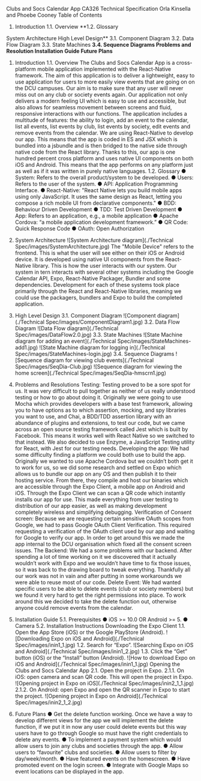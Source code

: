 Clubs and Socs Calendar App
CA326 Technical Specification
Orla Kinsella and Phoebe Cooney
Table of Contents
1. Introduction
1.1. Overview
**1.2. Glossary

System Architecture
High Level Design**
3.1. Component Diagram
3.2. Data Flow Diagram
3.3. State Machines
**3.4. Sequence Diagrams
Problems and Resolution
Installation Guide
Future Plans**
1. Introduction
1.1. Overview
The Clubs and Socs Calendar App is a cross-platform mobile application implemented with
the React-Native framework. The aim of this application is to deliver a lightweight, easy to
use application for users to more easily view events that are going on on the DCU
campuses. Our aim is to make sure that any user will never miss out on any club or society
events again.
Our application not only delivers a modern feeling UI which is easy to use and accessible,
but also allows for seamless movement between screens and fluid, responsive interactions
with our functions. The application includes a multitude of features: the ability to login, add
an event to the calendar, list all events, list events by club, list events by society, edit events
and remove events from the calendar.
We are using React-Native to develop our app. This means that the app is coded in ES
and JSX which is bundled into a jsbundle and is then bridged to the native side through
native code from the React library. Thanks to this, our app is one hundred percent cross
platform and uses native UI components on both iOS and Android. This means that the app
performs on any platform just as well as if it was written in purely native languages.
1.2. Glossary
● System: Refers to the overall product/system to be developed.
● Users: Refers to the user of the system.
● API: Application Programming Interface.
● React-Native: "React Native lets you build mobile apps using only JavaScript. It uses
the same design as React, letting you compose a rich mobile UI from declarative
components."
● BDD: Behaviour Driven Development
● TDD: Test Driven Development
● App: Refers to an application, e.g., a mobile application
● Apache Cordova: “​a mobile application development framework.”
● QR Code: ​Quick Response Code
● OAuth: ​Open Authorization

2. System Architecture
![System Architecture diagram](./Technical Spec/images/SystemArchitecture.jpg)
The "Mobile Device" refers to the frontend. This is what the user will see either on their iOS
or Android device. It is developed using native UI components from the React-Native
library. This is how the user interacts with our system. Our system in tern interacts with
several other systems including the Google Calendar API, Expo, React-Native Packager,
Bundler and some dependencies. Development for each of these systems took place
primarily through the React and React-Native libraries, meaning we could use the
packagers, bundlers and Expo to build the completed application.

3. High Level Design
3.1. Component Diagram
![Component diagram](./Technical Spec/images/ComponentDiagram1.jpg)
3.2. Data Flow Diagram
![Data Flow diagram](./Technical Spec/images/DataFlow2.0.jpg)
3.3. State Machines
![State Machine diagram for adding an event](./Technical Spec/images/StateMachines-add1.jpg)
![State Machine diagram for logging in](./Technical Spec/images/StateMachines-login.jpg)
3.4. Sequence Diagrams
![Sequence diagram for viewing club events](./Technical Spec/images/SeqDia-Club.jpg)
![Sequence diagram for viewing the home screen](./Technical Spec/images/SeqDia-hmscrn1.jpg)

4. Problems and Resolutions
Testing:
Testing proved to be a sore spot for us. It was very difficult to pull together as neither of us
really understood testing or how to go about doing it. Originally we were going to use
Mocha which provides developers with a base test framework, allowing you to have options
as to which assertion, mocking, and spy libraries you want to use, and Chai, ​a BDD/TDD
assertion library with an abundance of plugins and extensions,​ to test our code, but we
came across an open source testing framework called Jest which is built by Facebook. This
means it works well with React Native so we switched to that instead. We also decided to
use ​Enzyme, a JavaScript Testing utility for React, with Jest for our testing needs.
Developing the app:
We had some difficulty finding a platform we could both use to build the app. Originally we
wanted to use Apache Cordova but we couldn’t both get it to work for us, so we did some
research and settled on Expo which allows us to bundle our app on any OS and then
publish it to their hosting service. From there, they compile and host our binaries which are
accessible through the Expo Client, a mobile app on Android and iOS. Through the Expo
Client we can scan a QR code which instantly installs our app for use. This made
everything from user testing to distribution of our app easier, as well as making
development completely wireless and simplifying debugging.
Verification of Consent screen:
Because we are requesting certain sensitive OAuth scopes from Google, we had to pass
Google OAuth Client Verification. This required requesting a verification of the OAuth client
used by our app and waiting for Google to verify our app. In order to get around this we
made the app internal to the DCU organisation which fixed all the consent screen issues.
The Backend:
We had a some problems with our backend. After spending a lot of time working on it we
discovered that it actually wouldn’t work with Expo and we wouldn’t have time to fix those
issues, so it was back to the drawing board to tweak everything. Thankfully all our work was
not in vain and after putting in some workarounds we were able to reuse most of our code.
Delete Event:
We had wanted specific users to be able to delete events (club or society members) but we
found it very hard to get the right permissions into place. To work around this we decided to
take the delete function out, otherwise anyone could remove events from the calendar.

5. Installation Guide
5.1. Prerequisites
● iOS >= 10.0 OR Android >= 5.
● Camera
5.2. Installation Instructions
Downloading the Expo Client
1.1. Open the App Store (iOS) or the Google PlayStore (Android).
![Downloading Expo on iOS and Android](./Technical Spec/images/inin1_1.jpg)
1.2. Search for “Expo”.
![Searching Expo on iOS and Android](./Technical Spec/images/inin1_2.jpg)
1.3. Click the “Get” button (iOS) or the “Install” button (Android).
![How to download Expo on iOS and Android](./Technical Spec/images/inin1_1.jpg)
Opening the Clubs and Socs Calendar App
2.1. Open the project in Expo.
2.1.1. On iOS: open camera and scan QR code. This will open the project in
Expo.
![Opening project in Expo on iOS](./Technical Spec/images/inin2_1_1.jpg)
2.1.2. On Android: open Expo and open the QR scanner in Expo to start the
project.
![Opening project in Expo on Android](./Technical Spec/images/inin2_1_2.jpg)
6. Future Plans
● Get the delete function working. Once we have a way to develop different views for
the app we will implement the delete function, if we put it in now any user could
delete events but this way users have to go through Google so must have the right
credentials to delete any events.
● To implement a payment system which would allow users to join any clubs and
societies through the app.
● Allow users to “favourite” clubs and societies.
● Allow users to filter by day/week/month.
● Have featured events on the homescreen.
● Have promoted event on the login screen.
● Integrate with Google Maps so event locations can be displayed in the app.